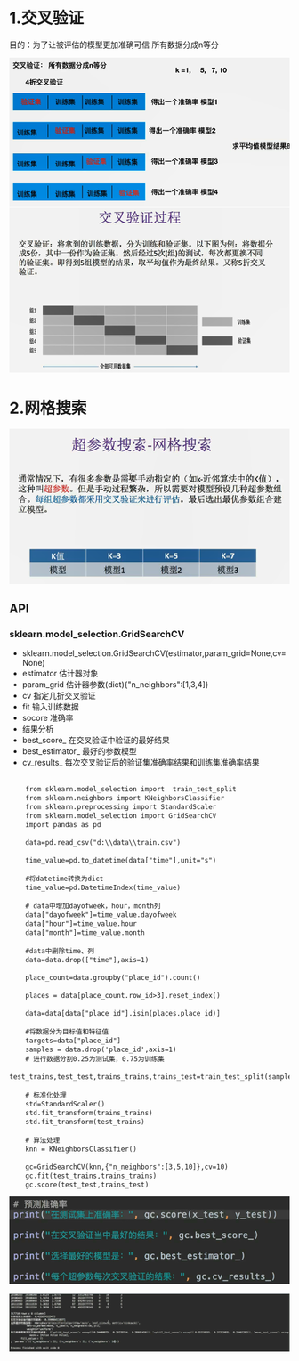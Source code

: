 # 1.交叉验证
目的：为了让被评估的模型更加准确可信
所有数据分成n等分 


![](https://github.com/anbylau2130/gitnote/blob/master/python/22.机器学习/images/5c4fecf0ad653a20c3000008.png)
![](https://github.com/anbylau2130/gitnote/blob/master/python/22.机器学习/images/5c4fecdcad653a20c3000007.png)


# 2.网格搜索

![](https://github.com/anbylau2130/gitnote/blob/master/python/22.机器学习/images/5c4fed19ad653a20c3000009.png)

## API
### sklearn.model_selection.GridSearchCV
- sklearn.model_selection.GridSearchCV(estimator,param_grid=None,cv=None)
- estimator 估计器对象
- param_grid 估计器参数(dict){"n_neighbors":[1,3,4]}
- cv 指定几折交叉验证
- fit 输入训练数据
- socore 准确率
- 结果分析
- best_score_ 在交叉验证中验证的最好结果
- best_estimator_ 最好的参数模型
- cv_results_ 每次交叉验证后的验证集准确率结果和训练集准确率结果


```

    from sklearn.model_selection import  train_test_split
    from sklearn.neighbors import KNeighborsClassifier
    from sklearn.preprocessing import StandardScaler
    from sklearn.model_selection import GridSearchCV
    import pandas as pd

    data=pd.read_csv("d:\\data\\train.csv")

    time_value=pd.to_datetime(data["time"],unit="s")

    #将datetime转换为dict
    time_value=pd.DatetimeIndex(time_value)

    # data中增加dayofweek，hour，month列
    data["dayofweek"]=time_value.dayofweek
    data["hour"]=time_value.hour
    data["month"]=time_value.month

    #data中删除time、列
    data=data.drop(["time"],axis=1)

    place_count=data.groupby("place_id").count()

    places = data[place_count.row_id>3].reset_index()

    data=data[data["place_id"].isin(places.place_id)]

    #将数据分为目标值和特征值
    targets=data["place_id"]
    samples = data.drop('place_id',axis=1)
    # 进行数据分割0.25为测试集，0.75为训练集
    test_trains,test_test,trains_trains,trains_test=train_test_split(samples,targets,test_size=0.25)

    # 标准化处理
    std=StandardScaler()
    std.fit_transform(trains_trains)
    std.fit_transform(test_trains)

    # 算法处理
    knn = KNeighborsClassifier()

    gc=GridSearchCV(knn,{"n_neighbors":[3,5,10]},cv=10)
    gc.fit(test_trains,trains_trains)
    gc.score(test_test,trains_test)
```

![](https://github.com/anbylau2130/gitnote/blob/master/python/22.机器学习/images/5c4ff117ad653a20c300000a.png)

![](https://github.com/anbylau2130/gitnote/blob/master/python/22.机器学习/images/5c4ff128ad653a20c300000b.png)
